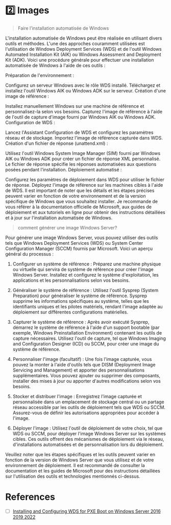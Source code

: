 # :two: Images


> Faire l’installation automatisée de Windows 

L'installation automatisée de Windows peut être réalisée en utilisant divers outils et méthodes. L'une des approches couramment utilisées est l'utilisation de Windows Deployment Services (WDS) et de l'outil Windows Automated Installation Kit (AIK) ou Windows Assessment and Deployment Kit (ADK). Voici une procédure générale pour effectuer une installation automatisée de Windows à l'aide de ces outils :

Préparation de l'environnement :

Configurez un serveur Windows avec le rôle WDS installé.
Téléchargez et installez l'outil Windows AIK ou Windows ADK sur le serveur.
Création d'une image de référence :

Installez manuellement Windows sur une machine de référence et personnalisez-la selon vos besoins.
Capturez l'image de référence à l'aide de l'outil de capture d'image fourni par Windows AIK ou Windows ADK.
Configuration de WDS :

Lancez l'Assistant Configuration de WDS et configurez les paramètres réseau et de stockage.
Importez l'image de référence capturée dans WDS.
Création d'un fichier de réponse (unattend.xml) :

Utilisez l'outil Windows System Image Manager (SIM) fourni par Windows AIK ou Windows ADK pour créer un fichier de réponse XML personnalisé.
Le fichier de réponse spécifie les réponses automatisées aux questions posées pendant l'installation.
Déploiement automatisé :

Configurez les paramètres de déploiement dans WDS pour utiliser le fichier de réponse.
Déployez l'image de référence sur les machines cibles à l'aide de WDS.
Il est important de noter que les détails et les étapes précises peuvent varier en fonction de votre environnement et de la version spécifique de Windows que vous souhaitez installer. Je recommande de vous référer à la documentation officielle de Microsoft, aux guides de déploiement et aux tutoriels en ligne pour obtenir des instructions détaillées et à jour sur l'installation automatisée de Windows.

> comment générer une image Windows Server?

Pour générer une image Windows Server, vous pouvez utiliser des outils tels que Windows Deployment Services (WDS) ou System Center Configuration Manager (SCCM) fournis par Microsoft. Voici un aperçu général du processus :

1. Configurer un système de référence : Préparez une machine physique ou virtuelle qui servira de système de référence pour créer l'image Windows Server. Installez et configurez le système d'exploitation, les applications et les personnalisations selon vos besoins.

2. Généraliser le système de référence : Utilisez l'outil Sysprep (System Preparation) pour généraliser le système de référence. Sysprep supprime les informations spécifiques au système, telles que les identifiants uniques et les pilotes matériels, rendant l'image adaptée au déploiement sur différentes configurations matérielles.

3. Capturer le système de référence : Après avoir exécuté Sysprep, démarrez le système de référence à l'aide d'un support bootable (par exemple, Windows Preinstallation Environment) contenant les outils de capture nécessaires. Utilisez l'outil de capture, tel que Windows Imaging and Configuration Designer (ICD) ou SCCM, pour créer une image du système de référence.

4. Personnaliser l'image (facultatif) : Une fois l'image capturée, vous pouvez la monter à l'aide d'outils tels que DISM (Deployment Image Servicing and Management) et apporter des personnalisations supplémentaires. Vous pouvez ajouter ou supprimer des composants, installer des mises à jour ou apporter d'autres modifications selon vos besoins.

5. Stocker et distribuer l'image : Enregistrez l'image capturée et personnalisée dans un emplacement de stockage central ou un partage réseau accessible par les outils de déploiement tels que WDS ou SCCM. Assurez-vous de définir les autorisations appropriées pour accéder à l'image.

6. Déployer l'image : Utilisez l'outil de déploiement de votre choix, tel que WDS ou SCCM, pour déployer l'image Windows Server sur les systèmes cibles. Ces outils offrent des mécanismes de déploiement via le réseau, d'installations automatisées et de personnalisation lors du déploiement.

Veuillez noter que les étapes spécifiques et les outils peuvent varier en fonction de la version de Windows Server que vous utilisez et de votre environnement de déploiement. Il est recommandé de consulter la documentation et les guides de Microsoft pour des instructions détaillées sur l'utilisation des outils et technologies mentionnés ci-dessus.


# References

- [ ] [Installing and Configuring WDS for PXE Boot on Windows Server 2016 2019 2022](https://knowledgebase.macrium.com/display/KNOW80/Installing+and+Configuring+WDS+for+PXE+Boot+on+Windows+Server+2016+2019+2022)
